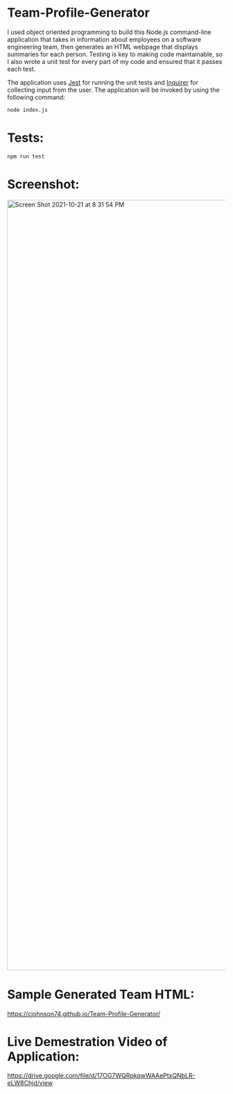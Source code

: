 # Team-Profile-Generator
I used object oriented programming to build this Node.js command-line application that takes in information about employees on a software engineering team, then generates an HTML webpage that displays summaries for each person. Testing is key to making code maintainable, so I also wrote a unit test for every part of my code and ensured that it passes each test.

The application uses [Jest](https://www.npmjs.com/package/jest) for running the unit tests and [Inquirer](https://www.npmjs.com/package/inquirer) for collecting input from the user. The application will be invoked by using the following command:

```bash
node index.js
```

# Tests:

```bash
npm run test
```
# Screenshot:

<img width="1773" alt="Screen Shot 2021-10-21 at 8 31 54 PM" src="https://user-images.githubusercontent.com/52815609/138374890-d9417d02-a443-42b9-ae97-3086ecf9f26a.png">

# Sample Generated Team HTML:

https://cjohnson74.github.io/Team-Profile-Generator/

# Live Demestration Video of Application:

https://drive.google.com/file/d/17OG7WQRpkqwWAAePtxQNbLR-eLW8Chjd/view
